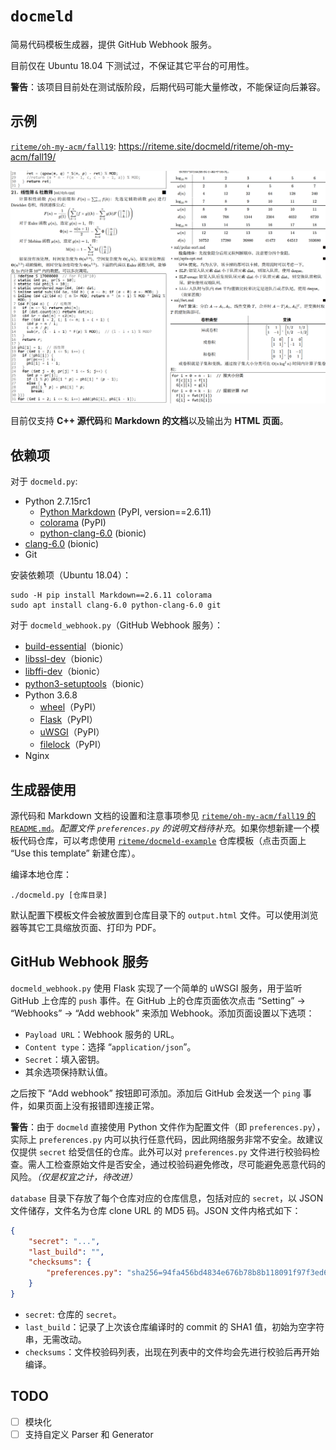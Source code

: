 # `docmeld`
简易代码模板生成器，提供 GitHub Webhook 服务。

目前仅在 Ubuntu 18.04 下测试过，不保证其它平台的可用性。

**警告**：该项目目前处在测试版阶段，后期代码可能大量修改，不能保证向后兼容。

## 示例
[`riteme/oh-my-acm/fall19`](https://github.com/riteme/oh-my-acm/tree/fall19): <https://riteme.site/docmeld/riteme/oh-my-acm/fall19/>

![示例页面](assets/example-screenshot.png)

目前仅支持 **C++ 源代码**和 **Markdown 的文档**以及输出为 **HTML 页面**。

## 依赖项
对于 `docmeld.py`:

* Python 2.7.15rc1
    * [Python Markdown](https://pypi.org/project/Markdown/) (PyPI, version==2.6.11)
    * [colorama](https://pypi.org/project/colorama/) (PyPI)
    * [python-clang-6.0](https://packages.ubuntu.com/bionic/python-clang-6.0) (bionic)
* [clang-6.0](https://packages.ubuntu.com/bionic/clang-6.0) (bionic)
* Git

安装依赖项（Ubuntu 18.04）：

```shell
sudo -H pip install Markdown==2.6.11 colorama
sudo apt install clang-6.0 python-clang-6.0 git
```

对于 `docmeld_webhook.py`（GitHub Webhook 服务）：

* [build-essential](https://packages.ubuntu.com/bionic/build-essential)（bionic）
* [libssl-dev](https://packages.ubuntu.com/bionic/libssl-dev)（bionic）
* [libffi-dev](https://packages.ubuntu.com/bionic/libffi-dev)（bionic）
* [python3-setuptools](https://packages.ubuntu.com/bionic/python3-setuptools)（bionic）
* Python 3.6.8
  * [wheel](https://pypi.org/project/wheel/)（PyPI）
  * [Flask](https://pypi.org/project/Flask/)（PyPI）
  * [uWSGI](https://pypi.org/project/uWSGI/)（PyPI）
  * [filelock](https://pypi.org/project/filelock/)（PyPI）
* Nginx

## 生成器使用
源代码和 Markdown 文档的设置和注意事项参见 [`riteme/oh-my-acm/fall19` 的 `README.md`](https://github.com/riteme/oh-my-acm/tree/fall19)。*配置文件 `preferences.py` 的说明文档待补充*。如果你想新建一个模板代码仓库，可以考虑使用 [`riteme/docmeld-example`](https://github.com/riteme/docmeld-example) 仓库模板（点击页面上 “Use this template” 新建仓库）。

编译本地仓库：

```shell
./docmeld.py [仓库目录]
```

默认配置下模板文件会被放置到仓库目录下的 `output.html` 文件。可以使用浏览器等其它工具缩放页面、打印为 PDF。

## GitHub Webhook 服务
`docmeld_webhook.py` 使用 Flask 实现了一个简单的 uWSGI 服务，用于监听 GitHub 上仓库的 `push` 事件。在 GitHub 上的仓库页面依次点击 “Setting” → “Webhooks” → “Add webhook” 来添加 Webhook。添加页面设置以下选项：

* `Payload URL`：Webhook 服务的 URL。
* `Content type`：选择 “`application/json`”。
* `Secret`：填入密钥。
* 其余选项保持默认值。

之后按下 “Add webhook” 按钮即可添加。添加后 GitHub 会发送一个 `ping` 事件，如果页面上没有报错即连接正常。

**警告**：由于 `docmeld` 直接使用 Python 文件作为配置文件（即 `preferences.py`），实际上 `preferences.py` 内可以执行任意代码，因此网络服务非常不安全。故建议仅提供 `secret` 给受信任的仓库。此外可以对 `preferences.py` 文件进行校验码检查。需人工检查原始文件是否安全，通过校验码避免修改，尽可能避免恶意代码的风险。*（仅是权宜之计，待改进）*

`database` 目录下存放了每个仓库对应的仓库信息，包括对应的 `secret`，以 JSON 文件储存，文件名为仓库 clone URL 的 MD5 码。JSON 文件内格式如下：

```json
{
    "secret": "...",
    "last_build": "",
    "checksums": {
        "preferences.py": "sha256=94fa456bd4834e676b78b8b118091f97f3ed60c18a54ed1d2eb5a2c4f78a9374"
    }
}
```

* `secret`: 仓库的 `secret`。
* `last_build`：记录了上次该仓库编译时的 commit 的 SHA1 值，初始为空字符串，无需改动。
* `checksums`：文件校验码列表，出现在列表中的文件均会先进行校验后再开始编译。

## TODO
* [ ] 模块化
* [ ] 支持自定义 Parser 和 Generator